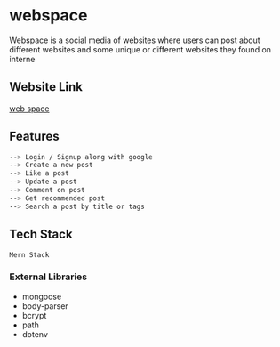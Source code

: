 # webspace
Webspace is a social media of websites where users can post about different websites and some unique or different websites they found on interne



## Website Link  
[web space](https://webspace.herokuapp.com)

## Features


```bash
--> Login / Signup along with google
--> Create a new post
--> Like a post
--> Update a post
--> Comment on post
--> Get recommended post
--> Search a post by title or tags
```

## Tech Stack

```
Mern Stack
```

### External Libraries 
- mongoose
- body-parser
- bcrypt
- path
- dotenv
